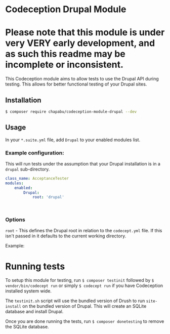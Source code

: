# Codeception Drupal Module

# Please note that this module is under very VERY early development, and as such this readme may be incomplete or inconsistent.

This Codeception module aims to allow tests to use the Drupal API during testing. This allows for better functional testing of your Drupal sites.

## Installation

```bash
$ composer require chapabu/codeception-module-drupal --dev
```

## Usage

In your `*.suite.yml` file, add `Drupal` to your enabled modules list.

### Example configuration:

This will run tests under the assumption that your Drupal installation is in a `drupal` sub-directory.

```yaml
class_name: AcceptanceTester
modules:
    enabled:
        Drupal:
            root: 'drupal'
        
        
```

### Options

```root``` - This defines the Drupal root in relation to the `codecept.yml` file. If this isn't passed in it defaults to the current working directory.

Example:

# Running tests

To setup this module for testing, run `$ composer testinit` followed by `$ vendor/bin/codecept run` or simply `$ codecept run` if you have Codeception installed system wide.

The `testinit.sh` script will use the bundled version of Drush to run `site-install` on the bundled version of Drupal.  This will create an SQLite database and install Drupal.

Once you are done running the tests, run `$ composer donetesting` to remove the SQLite database.